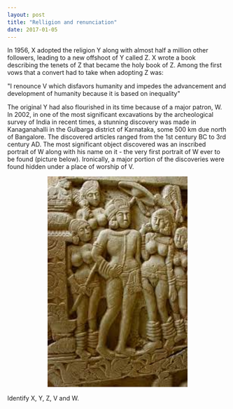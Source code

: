 ```yaml
---
layout: post
title: "Relligion and renunciation"
date: 2017-01-05
---
```


In 1956, X adopted the religion Y along with almost half a million other followers, leading to a new offshoot of Y called Z. X wrote a book describing the tenets of Z that became the holy book of Z. Among the first vows that a convert had to take when adopting Z was:

"I renounce V which disfavors humanity and impedes the advancement and development of humanity because it is based on inequality"

The original Y had also flourished in its time because of a major patron, W. In 2002, in one of the most significant excavations by the archeological survey of India in recent times, a stunning discovery was made in Kanaganahalli in the Gulbarga district of Karnataka, some 500 km due north of Bangalore. The discovered articles ranged from the 1st century BC to 3rd century AD. The most significant object discovered was an inscribed portrait of W along with his name on it - the very first portrait of W ever to be found (picture below). Ironically, a major portion of the discoveries were found hidden under a place of worship of V.

<p align="center">
  <img width="320"  src="/assets/kanaganahalli.jpg">
</p>

Identify X, Y, Z, V and W.
